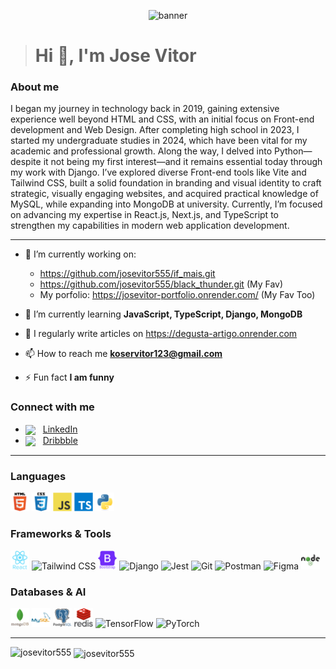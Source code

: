 <p align="center">
  <img src="https://moodle.novasbe.pt/pluginfile.php/673401/course/section/73184/f2px36fy.gif" alt="banner" />
</p>

> <h1 align="left">Hi 👋, I'm Jose Vitor</h1>

### About me
<p align="left">
  I began my journey in technology back in 2019, gaining extensive experience well beyond HTML and CSS, with an initial focus on Front-end development and Web Design. After completing high school in 2023, I started my undergraduate studies in 2024, which have been vital for my academic and professional growth. Along the way, I delved into Python—despite it not being my first interest—and it remains essential today through my work with Django. I’ve explored diverse Front-end tools like Vite and Tailwind CSS, built a solid foundation in branding and visual identity to craft strategic, visually engaging websites, and acquired practical knowledge of MySQL, while expanding into MongoDB at university. Currently, I’m focused on advancing my expertise in React.js, Next.js, and TypeScript to strengthen my capabilities in modern web application development.
</p>

---

- 🔭 I’m currently working on:
  - https://github.com/josevitor555/if_mais.git
  - https://github.com/josevitor555/black_thunder.git (My Fav)
  - My porfolio: https://josevitor-portfolio.onrender.com/ (My Fav Too)

- 🌱 I’m currently learning **JavaScript, TypeScript, Django, MongoDB**

- 📝 I regularly write articles on https://degusta-artigo.onrender.com

- 📫 How to reach me **koservitor123@gmail.com**

- ⚡ Fun fact **I am funny**

### Connect with me
<ul>
  <li>
    <img src="https://raw.githubusercontent.com/rahuldkjain/github-profile-readme-generator/master/src/images/icons/Social/linked-in-alt.svg" width="20" style="margin-right:8px; vertical-align:middle;"/>
    <a href="https://linkedin.com/in/www.linkedin.com/in/josé-vitor-sousa2003" target="_blank">
      LinkedIn
    </a>
  </li>
  <li>
    <img src="https://raw.githubusercontent.com/rahuldkjain/github-profile-readme-generator/master/src/images/icons/Social/dribbble.svg" width="20" style="margin-right:8px; vertical-align:middle;"/>
    <a href="https://dribbble.com/https://dribbble.com/kral123" target="_blank">
      Dribbble
    </a>
  </li>
</ul>
</p>

---

### Languages
<p align="left"> <img src="https://raw.githubusercontent.com/devicons/devicon/master/icons/html5/html5-original-wordmark.svg" width="30" title="HTML5" /> <img src="https://raw.githubusercontent.com/devicons/devicon/master/icons/css3/css3-original-wordmark.svg" width="30" title="CSS3" /> <img src="https://raw.githubusercontent.com/devicons/devicon/master/icons/javascript/javascript-original.svg" width="30" title="JavaScript" /> <img src="https://raw.githubusercontent.com/devicons/devicon/master/icons/typescript/typescript-original.svg" width="30" title="TypeScript" /> <img src="https://raw.githubusercontent.com/devicons/devicon/master/icons/python/python-original.svg" width="30" title="Python" /> </p>

### Frameworks & Tools
<p align="left"> <img src="https://raw.githubusercontent.com/devicons/devicon/master/icons/react/react-original-wordmark.svg" width="30" title="React" /> <img src="https://www.vectorlogo.zone/logos/tailwindcss/tailwindcss-icon.svg" width="30" title="Tailwind CSS" /> <img src="https://raw.githubusercontent.com/devicons/devicon/master/icons/bootstrap/bootstrap-plain-wordmark.svg" width="30" title="Bootstrap" /> <img src="https://cdn.worldvectorlogo.com/logos/django.svg" width="30" title="Django" /> <img src="https://www.vectorlogo.zone/logos/jestjsio/jestjsio-icon.svg" width="30" title="Jest" /> <img src="https://www.vectorlogo.zone/logos/git-scm/git-scm-icon.svg" width="30" title="Git" /> <img src="https://www.vectorlogo.zone/logos/getpostman/getpostman-icon.svg" width="30" title="Postman" /> <img src="https://www.vectorlogo.zone/logos/figma/figma-icon.svg" width="30" title="Figma" /> <img src="https://raw.githubusercontent.com/devicons/devicon/master/icons/nodejs/nodejs-original-wordmark.svg" width="30" title="NodeJS" /> </p>

### Databases & AI
<p align="left"> <img src="https://raw.githubusercontent.com/devicons/devicon/master/icons/mongodb/mongodb-original-wordmark.svg" width="30" title="MongoDB" /> <img src="https://raw.githubusercontent.com/devicons/devicon/master/icons/mysql/mysql-original-wordmark.svg" width="30" title="MySQL" /> <img src="https://raw.githubusercontent.com/devicons/devicon/master/icons/postgresql/postgresql-original-wordmark.svg" width="30" title="PostgreSQL" /> <img src="https://raw.githubusercontent.com/devicons/devicon/master/icons/redis/redis-original-wordmark.svg" width="30" title="Redis" /> <img src="https://www.vectorlogo.zone/logos/tensorflow/tensorflow-icon.svg" width="30" title="TensorFlow" /> <img src="https://www.vectorlogo.zone/logos/pytorch/pytorch-icon.svg" width="30" title="PyTorch" /> </p>

---

<p><img align="left" src="https://github-readme-stats.vercel.app/api/top-langs?username=josevitor555&show_icons=true&locale=en&layout=compact&theme=tokyonight" alt="josevitor555" /></p>

<p>&nbsp;<img align="center" src="https://github-readme-stats.vercel.app/api?username=josevitor555&show_icons=true&locale=en&theme=tokyonight" alt="josevitor555" /></p>

